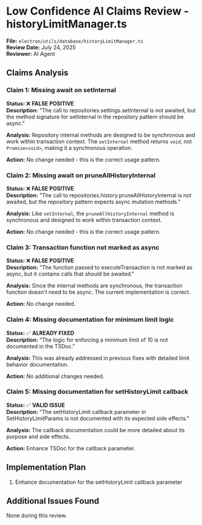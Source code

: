 # Low Confidence AI Claims Review - historyLimitManager.ts

**File:** `electron/utils/database/historyLimitManager.ts`  
**Review Date:** July 24, 2025  
**Reviewer:** AI Agent  

## Claims Analysis

### Claim 1: Missing await on setInternal
**Status:** ❌ **FALSE POSITIVE**  
**Description:** "The call to repositories.settings.setInternal is not awaited, but the method signature for setInternal in the repository pattern should be async."

**Analysis:** Repository internal methods are designed to be synchronous and work within transaction context. The `setInternal` method returns `void`, not `Promise<void>`, making it a synchronous operation.

**Action:** No change needed - this is the correct usage pattern.

### Claim 2: Missing await on pruneAllHistoryInternal  
**Status:** ❌ **FALSE POSITIVE**  
**Description:** "The call to repositories.history.pruneAllHistoryInternal is not awaited, but the repository pattern expects async mutation methods."

**Analysis:** Like `setInternal`, the `pruneAllHistoryInternal` method is synchronous and designed to work within transaction context.

**Action:** No change needed - this is the correct usage pattern.

### Claim 3: Transaction function not marked as async
**Status:** ❌ **FALSE POSITIVE**  
**Description:** "The function passed to executeTransaction is not marked as async, but it contains calls that should be awaited."

**Analysis:** Since the internal methods are synchronous, the transaction function doesn't need to be async. The current implementation is correct.

**Action:** No change needed.

### Claim 4: Missing documentation for minimum limit logic
**Status:** ✅ **ALREADY FIXED**  
**Description:** "The logic for enforcing a minimum limit of 10 is not documented in the TSDoc."

**Analysis:** This was already addressed in previous fixes with detailed limit behavior documentation.

**Action:** No additional changes needed.

### Claim 5: Missing documentation for setHistoryLimit callback
**Status:** ✅ **VALID ISSUE**  
**Description:** "The setHistoryLimit callback parameter in SetHistoryLimitParams is not documented with its expected side effects."

**Analysis:** The callback documentation could be more detailed about its purpose and side effects.

**Action:** Enhance TSDoc for the callback parameter.

## Implementation Plan

1. Enhance documentation for the setHistoryLimit callback parameter

## Additional Issues Found

None during this review.
